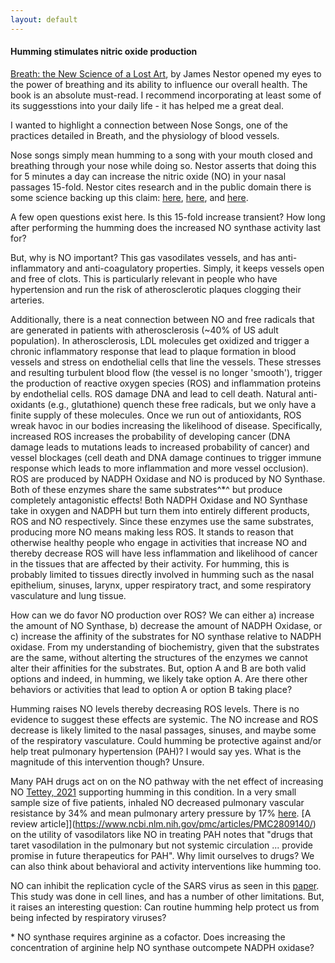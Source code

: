 ```yaml
---
layout: default
---
```


#### Humming stimulates nitric oxide production

[Breath: the New Science of a Lost Art](https://www.amazon.com/Breath-New-Science-Lost-Art/dp/0735213615), by James Nestor opened my eyes to the power of breathing and its ability to influence our overall health. The book is an absolute must-read. I recommend incorporating at least some of its suggesstions into your daily life - it has helped me a great deal. 

I wanted to highlight a connection between Nose Songs, one of the practices detailed in Breath, and the physiology of blood vessels. 

Nose songs simply mean humming to a song with your mouth closed and breathing through your nose while doing so. Nestor asserts that doing this for 5 minutes a day can increase the nitric oxide (NO) in your nasal passages 15-fold. Nestor cites research and in the public domain there is some science backing up this claim: [here](https://openarchive.ki.se/xmlui/bitstream/handle/10616/38896/thesis.pdf?sequence=1), [here](https://www.ncbi.nlm.nih.gov/pmc/articles/PMC1745376/pdf/v054p00947.pdf), and [here](https://pubmed.ncbi.nlm.nih.gov/12119224/). 

A few open questions exist here. Is this 15-fold increase transient? How long after performing the humming does the increased NO synthase activity last for? 

But, why is NO important? This gas vasodilates vessels, and has anti-inflammatory and anti-coagulatory properties. Simply, it keeps vessels open and free of clots. This is particularly relevant in people who have hypertension and run the risk of atherosclerotic plaques clogging their arteries. 

Additionally, there is a neat connection between NO and free radicals that are generated in patients with atherosclerosis (~40% of US adult population). In atherosclerosis, LDL molecules get oxidized and trigger a chronic inflammatory response that lead to plaque formation in blood vessels and stress on endothelial cells that line the vessels. These stresses and resulting turbulent blood flow (the vessel is no longer 'smooth'), trigger the production of reactive oxygen species (ROS) and inflammation proteins by endothelial cells. ROS damage DNA and lead to cell death. Natural anti-oxidants (e.g., glutathione) quench these free radicals, but we only have a finite supply of these molecules. Once we run out of antioxidants, ROS wreak havoc in our bodies increasing the likelihood of disease. Specifically, increased ROS increases the probability of developing cancer (DNA damage leads to mutations leads to increased probability of cancer) and vessel blockages (cell death and DNA damage continues to trigger immune response which leads to more inflammation and more vessel occlusion). ROS are produced by NADPH Oxidase and NO is produced by NO Synthase. Both of these enzymes share the same substrates^\*^ but produce completely antagonistic effects! Both NADPH Oxidase and NO Synthase take in oxygen and NADPH but turn them into entirely different products, ROS and NO respectively. Since these enzymes use the same substrates, producing more NO means making less ROS. It stands to reason that otherwise healthy people who engage in activities that increase NO and thereby decrease ROS will have less inflammation and likelihood of cancer in the tissues that are affected by their activity. For humming, this is probably limited to tissues directly involved in humming such as the nasal epithelium, sinuses, larynx, upper respiratory tract, and some respiratory vasculature and lung tissue. 

How can we do favor NO production over ROS? We can either a) increase the amount of NO Synthase, b) decrease the amount of NADPH Oxidase, or c) increase the affinity of the substrates for NO synthase relative to NADPH oxidase. From my understanding of biochemistry, given that the substrates are the same, without alterting the structures of the enzymes we cannot alter their affinities for the substrates. But, option A and B are both valid options and indeed, in humming, we likely take option A. Are there other behaviors or activities that lead to option A or option B taking place? 

Humming raises NO levels thereby decreasing ROS levels. There is no evidence to suggest these effects are systemic. The NO increase and ROS decrease is likely limited to the nasal passages, sinuses, and maybe some of the respiratory vasculature. Could humming be protective against and/or help treat pulmonary hypertension (PAH)? I would say yes. What is the magnitude of this intervention though? Unsure. 

Many PAH drugs act on on the NO pathway with the net effect of increasing NO [Tettey, 2021](https://www.ncbi.nlm.nih.gov/pmc/articles/PMC8633825/) supporting humming in this condition. In a very small sample size of five patients, inhaled NO decreased pulmonary vascular resistance by 34% and mean pulmonary artery pressure by 17% [here](https://www.ahajournals.org/doi/full/10.1161/01.CIR.94.3.477). [A review article]](https://www.ncbi.nlm.nih.gov/pmc/articles/PMC2809140/) on the utility of vasodilators like NO in treating PAH notes that "drugs that taret vasodilation in the pulmonary but not systemic circulation ... provide promise in future therapeutics for PAH". Why limit ourselves to drugs? We can also think about behavioral and activity interventions like humming too. 

NO can inhibit the replication cycle of the SARS virus as seen in this [paper](https://journals.asm.org/doi/10.1128/jvi.79.3.1966-1969.2005). This study was done in cell lines, and has a number of other limitations. But, it raises an interesting question: Can routine humming help protect us from being infected by respiratory viruses? 

\* NO synthase requires arginine as a cofactor. Does increasing the concentration of arginine help NO synthase outcompete NADPH oxidase? 



